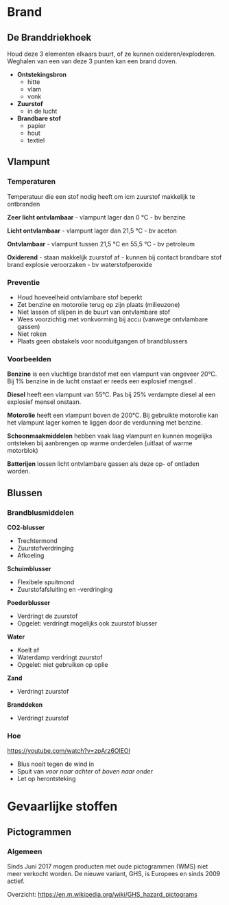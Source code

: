 # Brand
## De Branddriekhoek
Houd deze 3 elementen elkaars buurt, of ze kunnen oxideren/exploderen.
Weghalen van een van deze 3 punten kan een brand doven.
- **Ontstekingsbron**
	- hitte
	- vlam
	- vonk
- **Zuurstof**
	- in de lucht
- **Brandbare stof**
	- papier
	- hout
	- textiel

## Vlampunt
### Temperaturen
Temperatuur die een stof nodig heeft om icm zuurstof makkelijk te ontbranden

**Zeer licht ontvlambaar** 
	- vlampunt lager dan 0 °C
	- bv benzine

**Licht ontvlambaar** 
	- vlampunt lager dan 21,5 °C
	- bv aceton

**Ontvlambaar** 
	- vlampunt tussen 21,5 °C en 55,5 °C
	- bv petroleum

**Oxiderend**
	- staan makkelijk zuurstof af
	- kunnen bij contact brandbare stof brand explosie veroorzaken
	- bv waterstofperoxide

### Preventie
- Houd hoeveelheid ontvlambare stof beperkt
- Zet benzine en motorolie terug op zijn plaats (milieuzone)
- Niet lassen of slijpen in de buurt van ontvlambare stof
- Wees voorzichtig met vonkvorming bij accu (vanwege ontvlambare gassen)
- Niet roken
- Plaats geen obstakels voor nooduitgangen of brandblussers

### Voorbeelden
**Benzine** is een vluchtige brandstof met een vlampunt van ongeveer 20°C. Bij 1% benzine in de lucht onstaat er reeds een explosief mengsel .

**Diesel** heeft een vlampunt van 55°C. Pas bij 25% verdampte diesel al een explosief mensel onstaan.

**Motorolie** heeft een vlampunt boven de 200°C. Bij gebruikte motorolie kan het vlampunt lager komen te liggen door de verdunning met benzine.

**Schoonmaakmiddelen** hebben vaak laag vlampunt en kunnen mogelijks ontsteken bij aanbrengen op warme onderdelen (uitlaat of warme motorblok)

**Batterijen** lossen licht ontvlambare gassen als deze op- of ontladen worden.
## Blussen
### Brandblusmiddelen
**CO2-blusser**
- Trechtermond
- Zuurstofverdringing
- Afkoeling

**Schuimblusser**
- Flexibele spuitmond
- Zuurstofafsluiting en -verdringing

**Poederblusser**
- Verdringt de zuurstof
- Opgelet: verdringt mogelijks ook zuurstof blusser

**Water**
- Koelt af
- Waterdamp verdringt zuurstof
- Opgelet: niet gebruiken op oplie

**Zand**
- Verdringt zuurstof

**Branddeken**
- Verdringt zuurstof

### Hoe
https://youtube.com/watch?v=zpArz6OlEOI

- Blus nooit tegen de wind in
- Spuit van _voor naar achter_ of *boven naar onder*
- Let op herontsteking

# Gevaarlijke stoffen
## Pictogrammen
### Algemeen
Sinds Juni 2017 mogen producten met oude pictogrammen (WMS) niet meer verkocht worden.
De nieuwe variant, GHS, is Europees en sinds 2009 actief.

Overzicht: https://en.m.wikipedia.org/wiki/GHS_hazard_pictograms